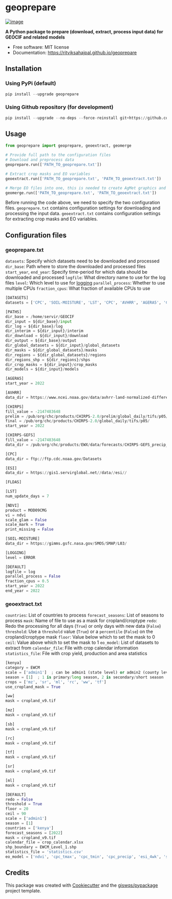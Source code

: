 # geoprepare


[![image](https://img.shields.io/pypi/v/geoprepare.svg)](https://pypi.python.org/pypi/geoprepare)


**A Python package to prepare (download, extract, process input data) for GEOCIF and related models**


-   Free software: MIT license
-   Documentation: https://ritviksahajpal.github.io/geoprepare

## Installation
### Using PyPi (default)
```python
pip install --upgrade geoprepare
```
### Using Github repository (for development)
```python
pip install --upgrade --no-deps --force-reinstall git+https://github.com/ritviksahajpal/geoprepare.git
```

## Usage
```python
from geoprepare import geoprepare, geoextract, geomerge

# Provide full path to the configuration files
# Download and preprocess data
geoprepare.run(['PATH_TO_geoprepare.txt'])

# Extract crop masks and EO variables
geoextract.run(['PATH_TO_geoprepare.txt', 'PATH_TO_geoextract.txt'])

# Merge EO files into one, this is needed to create AgMet graphics and to run the crop yield model
geomerge.run(['PATH_TO_geoprepare.txt', 'PATH_TO_geoextract.txt'])

```
Before running the code above, we need to specify the two configuration files. `geoprepare.txt` contains configuration settings for downloading and processing the input data.
`geoextract.txt` contains configuration settings for extracting crop masks and EO variables.

## Configuration files
### geoprepare.txt
`datasets`: Specify which datasets need to be downloaded and processed
`dir_base`: Path where to store the downloaded and processed files
`start_year`, `end_year`: Specify time-period for which data should be downloaded and processed
`logfile`: What directory name to use for the log files
`level`: Which level to use for [logging](https://www.loggly.com/ultimate-guide/python-logging-basics/)
`parallel_process`: Whether to use multiple CPUs
`fraction_cpus`: What fraction of available CPUs to use
```python
[DATASETS]
datasets = ['CPC', 'SOIL-MOISTURE', 'LST', 'CPC', 'AVHRR', 'AGERA5', 'CHIRPS', 'CHIRPS-GEFS']

[PATHS]
dir_base = /home/servir/GEOCIF
dir_input = ${dir_base}/input
dir_log = ${dir_base}/log
dir_interim = ${dir_input}/interim
dir_download = ${dir_input}/download
dir_output = ${dir_base}/output
dir_global_datasets = ${dir_input}/global_datasets
dir_masks = ${dir_global_datasets}/masks
dir_regions = ${dir_global_datasets}/regions
dir_regions_shp = ${dir_regions}/shps
dir_crop_masks = ${dir_input}/crop_masks
dir_models = ${dir_input}/models

[AGERA5]
start_year = 2022

[AVHRR]
data_dir = https://www.ncei.noaa.gov/data/avhrr-land-normalized-difference-vegetation-index/access

[CHIRPS]
fill_value = -2147483648
prelim = /pub/org/chc/products/CHIRPS-2.0/prelim/global_daily/tifs/p05/
final = /pub/org/chc/products/CHIRPS-2.0/global_daily/tifs/p05/
start_year = 2022

[CHIRPS-GEFS]
fill_value = -2147483648
data_dir = /pub/org/chc/products/EWX/data/forecasts/CHIRPS-GEFS_precip_v12/15day/precip_mean/

[CPC]
data_dir = ftp://ftp.cdc.noaa.gov/Datasets

[ESI]
data_dir = https://gis1.servirglobal.net//data//esi//

[FLDAS]

[LST]
num_update_days = 7

[NDVI]
product = MOD09CMG
vi = ndvi
scale_glam = False
scale_mark = True
print_missing = False

[SOIL-MOISTURE]
data_dir = https://gimms.gsfc.nasa.gov/SMOS/SMAP/L03/

[LOGGING]
level = ERROR

[DEFAULT]
logfile = log
parallel_process = False
fraction_cpus = 0.5
start_year = 2022
end_year = 2022
```

### geoextract.txt
`countries`: List of countries to process
`forecast_seasons`: List of seasons to process
`mask`: Name of file to use as a mask for cropland/croptype
`redo`: Redo the processing for all days (`True`) or only days with new data (`False`)
`threshold`: Use a `threshold` value (`True`) or a `percentile` (`False`) on the cropland/croptype mask
`floor`: Value below which to set the mask to 0
`ceil`: Value above which to set the mask to 1
`eo_model`: List of datasets to extract from
`calendar_file`: File with crop calendar information
`statistics_file`: File with crop yield, production and area statistics
```python
[kenya]
category = EWCM
scale = ['admin1']  ; can be admin1 (state level) or admin2 (county level)
season = [1]  ; 1 is primary/long season, 2 is secondary/short season
crops = ['mz', 'sr', 'ml', 'rc', 'ww', 'tf']
use_cropland_mask = True

[ww]
mask = cropland_v9.tif

[mz]
mask = cropland_v9.tif

[sb]
mask = cropland_v9.tif

[rc]
mask = cropland_v9.tif

[tf]
mask = cropland_v9.tif

[sr]
mask = cropland_v9.tif

[ml]
mask = cropland_v9.tif

[DEFAULT]
redo = False
threshold = True
floor = 20
ceil = 90
scale = ['admin1']
season = [1]
countries = ['kenya']
forecast_seasons = [2022]
mask = cropland_v9.tif
calendar_file = crop_calendar.xlsx
shp_boundary = EWCM_Level_1.shp
statistics_file = 'statistics.csv'
eo_model = ['ndvi', 'cpc_tmax', 'cpc_tmin', 'cpc_precip', 'esi_4wk', 'soil_moisture_as1', 'soil_moisture_as2']
```

## Credits

This package was created with [Cookiecutter](https://github.com/cookiecutter/cookiecutter) and the [giswqs/pypackage](https://github.com/giswqs/pypackage) project template.
